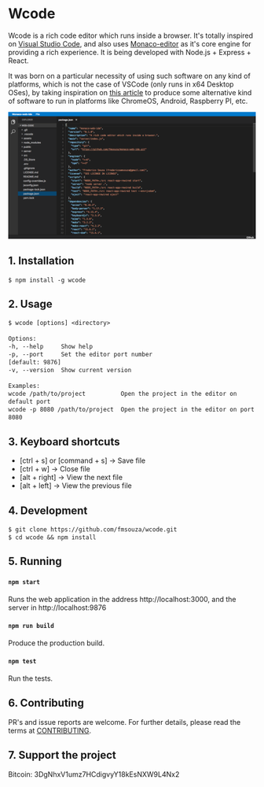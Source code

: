 # Wcode

Wcode is a rich code editor which runs inside a browser. It's totally inspired on [Visual Studio Code](https://github.com/Microsoft/vscode), and also uses [Monaco-editor](https://github.com/Microsoft/monaco-editor) as it's core engine for providing a rich experience. It is being developed with Node.js + Express + React.

It was born on a particular necessity of using such software on any kind of platforms, which is not the case of VSCode (only runs in x64 Desktop OSes), by taking inspiration on [this article](https://medium.com/samsung-internet-dev/writing-software-using-a-phone-e71976f1f18d) to produce some alternative kind of software to run in platforms like ChromeOS, Android, Raspberry PI, etc.

![screenshot](./assets/screenshot.png)

## 1. Installation

    $ npm install -g wcode

## 2. Usage

    $ wcode [options] <directory>

    Options:
    -h, --help     Show help
    -p, --port     Set the editor port number                      [default: 9876]
    -v, --version  Show current version

    Examples:
    wcode /path/to/project          Open the project in the editor on default port
    wcode -p 8080 /path/to/project  Open the project in the editor on port 8080

## 3. Keyboard shortcuts

* [ctrl + s] or [command + s] -> Save file
* [ctrl + w] -> Close file
* [alt + right] -> View the next file
* [alt + left] -> View the previous file

## 4. Development

    $ git clone https://github.com/fmsouza/wcode.git
    $ cd wcode && npm install

## 5. Running

#### `npm start`

Runs the web application in the address http://localhost:3000, and the server in http://localhost:9876

#### `npm run build`

Produce the production build.

#### `npm test`

Run the tests.

## 6. Contributing

PR's and issue reports are welcome. For further details, please read the terms at [CONTRIBUTING](./CONTRIBUTING.md).

## 7. Support the project

Bitcoin: 3DgNhxV1umz7HCdigvyY18kEsNXW9L4Nx2